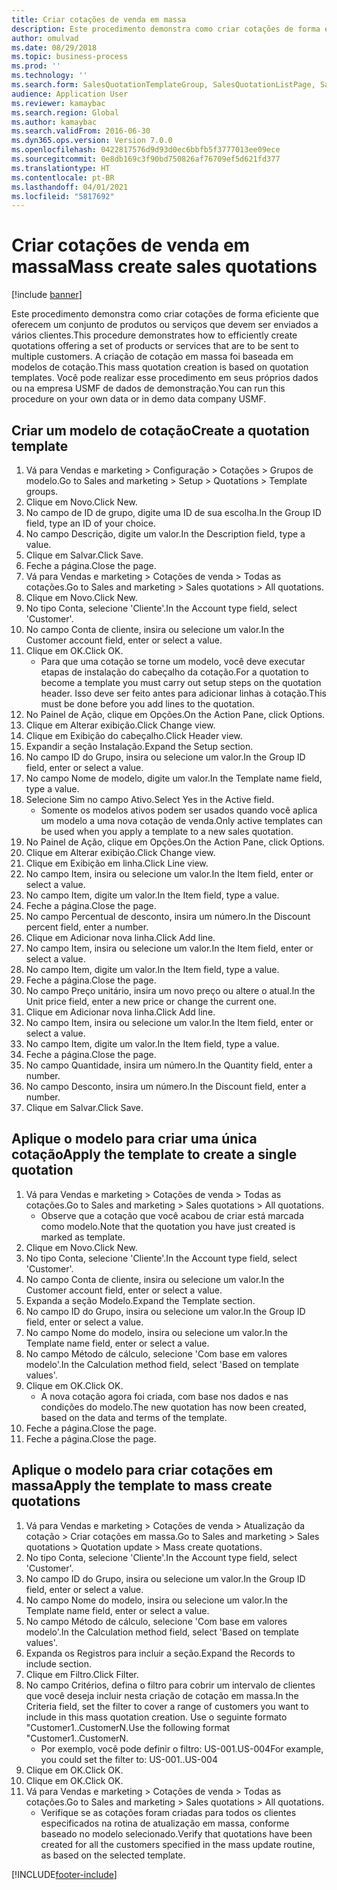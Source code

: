 ```yaml
---
title: Criar cotações de venda em massa
description: Este procedimento demonstra como criar cotações de forma eficiente que oferecem um conjunto de produtos ou serviços que devem ser enviados a vários clientes.
author: omulvad
ms.date: 08/29/2018
ms.topic: business-process
ms.prod: ''
ms.technology: ''
ms.search.form: SalesQuotationTemplateGroup, SalesQuotationListPage, SalesCreateQuotation, SalesQuotationTable, SysQueryForm, SalesQuickQuote
audience: Application User
ms.reviewer: kamaybac
ms.search.region: Global
ms.author: kamaybac
ms.search.validFrom: 2016-06-30
ms.dyn365.ops.version: Version 7.0.0
ms.openlocfilehash: 0422817576d9d93d0ec6bbfb5f3777013ee09ece
ms.sourcegitcommit: 0e8db169c3f90bd750826af76709ef5d621fd377
ms.translationtype: HT
ms.contentlocale: pt-BR
ms.lasthandoff: 04/01/2021
ms.locfileid: "5817692"
---
```

# <a name="mass-create-sales-quotations"></a><span data-ttu-id="82093-103">Criar cotações de venda em massa</span><span class="sxs-lookup"><span data-stu-id="82093-103">Mass create sales quotations</span></span>

[!include [banner](../../includes/banner.md)]

<span data-ttu-id="82093-104">Este procedimento demonstra como criar cotações de forma eficiente que oferecem um conjunto de produtos ou serviços que devem ser enviados a vários clientes.</span><span class="sxs-lookup"><span data-stu-id="82093-104">This procedure demonstrates how to efficiently create quotations offering a set of products or services that are to be sent to multiple customers.</span></span> <span data-ttu-id="82093-105">A criação de cotação em massa foi baseada em modelos de cotação.</span><span class="sxs-lookup"><span data-stu-id="82093-105">This mass quotation creation is based on quotation templates.</span></span> <span data-ttu-id="82093-106">Você pode realizar esse procedimento em seus próprios dados ou na empresa USMF de dados de demonstração.</span><span class="sxs-lookup"><span data-stu-id="82093-106">You can run this procedure on your own data or in demo data company USMF.</span></span>


## <a name="create-a-quotation-template"></a><span data-ttu-id="82093-107">Criar um modelo de cotação</span><span class="sxs-lookup"><span data-stu-id="82093-107">Create a quotation template</span></span>
1. <span data-ttu-id="82093-108">Vá para Vendas e marketing > Configuração > Cotações > Grupos de modelo.</span><span class="sxs-lookup"><span data-stu-id="82093-108">Go to Sales and marketing > Setup > Quotations > Template groups.</span></span>
2. <span data-ttu-id="82093-109">Clique em Novo.</span><span class="sxs-lookup"><span data-stu-id="82093-109">Click New.</span></span>
3. <span data-ttu-id="82093-110">No campo de ID de grupo, digite uma ID de sua escolha.</span><span class="sxs-lookup"><span data-stu-id="82093-110">In the Group ID field, type an ID of your choice.</span></span>
4. <span data-ttu-id="82093-111">No campo Descrição, digite um valor.</span><span class="sxs-lookup"><span data-stu-id="82093-111">In the Description field, type a value.</span></span>
5. <span data-ttu-id="82093-112">Clique em Salvar.</span><span class="sxs-lookup"><span data-stu-id="82093-112">Click Save.</span></span>
6. <span data-ttu-id="82093-113">Feche a página.</span><span class="sxs-lookup"><span data-stu-id="82093-113">Close the page.</span></span>
7. <span data-ttu-id="82093-114">Vá para Vendas e marketing > Cotações de venda > Todas as cotações.</span><span class="sxs-lookup"><span data-stu-id="82093-114">Go to Sales and marketing > Sales quotations > All quotations.</span></span>
8. <span data-ttu-id="82093-115">Clique em Novo.</span><span class="sxs-lookup"><span data-stu-id="82093-115">Click New.</span></span>
9. <span data-ttu-id="82093-116">No tipo Conta, selecione 'Cliente'.</span><span class="sxs-lookup"><span data-stu-id="82093-116">In the Account type field, select 'Customer'.</span></span>
10. <span data-ttu-id="82093-117">No campo Conta de cliente, insira ou selecione um valor.</span><span class="sxs-lookup"><span data-stu-id="82093-117">In the Customer account field, enter or select a value.</span></span>
11. <span data-ttu-id="82093-118">Clique em OK.</span><span class="sxs-lookup"><span data-stu-id="82093-118">Click OK.</span></span>
    * <span data-ttu-id="82093-119">Para que uma cotação se torne um modelo, você deve executar etapas de instalação do cabeçalho da cotação.</span><span class="sxs-lookup"><span data-stu-id="82093-119">For a quotation to become a template you must carry out  setup steps on the quotation header.</span></span> <span data-ttu-id="82093-120">Isso deve ser feito antes para adicionar linhas à cotação.</span><span class="sxs-lookup"><span data-stu-id="82093-120">This must be done before you add lines to the quotation.</span></span>   
12. <span data-ttu-id="82093-121">No Painel de Ação, clique em Opções.</span><span class="sxs-lookup"><span data-stu-id="82093-121">On the Action Pane, click Options.</span></span>
13. <span data-ttu-id="82093-122">Clique em Alterar exibição.</span><span class="sxs-lookup"><span data-stu-id="82093-122">Click Change view.</span></span>
14. <span data-ttu-id="82093-123">Clique em Exibição do cabeçalho.</span><span class="sxs-lookup"><span data-stu-id="82093-123">Click Header view.</span></span>
15. <span data-ttu-id="82093-124">Expandir a seção Instalação.</span><span class="sxs-lookup"><span data-stu-id="82093-124">Expand the Setup section.</span></span>
16. <span data-ttu-id="82093-125">No campo ID do Grupo, insira ou selecione um valor.</span><span class="sxs-lookup"><span data-stu-id="82093-125">In the Group ID field, enter or select a value.</span></span>
17. <span data-ttu-id="82093-126">No campo Nome de modelo, digite um valor.</span><span class="sxs-lookup"><span data-stu-id="82093-126">In the Template name field, type a value.</span></span>
18. <span data-ttu-id="82093-127">Selecione Sim no campo Ativo.</span><span class="sxs-lookup"><span data-stu-id="82093-127">Select Yes in the Active field.</span></span>
    * <span data-ttu-id="82093-128">Somente os modelos ativos podem ser usados quando você aplica um modelo a uma nova cotação de venda.</span><span class="sxs-lookup"><span data-stu-id="82093-128">Only active templates can be used when you apply a template to a new sales quotation.</span></span>  
19. <span data-ttu-id="82093-129">No Painel de Ação, clique em Opções.</span><span class="sxs-lookup"><span data-stu-id="82093-129">On the Action Pane, click Options.</span></span>
20. <span data-ttu-id="82093-130">Clique em Alterar exibição.</span><span class="sxs-lookup"><span data-stu-id="82093-130">Click Change view.</span></span>
21. <span data-ttu-id="82093-131">Clique em Exibição em linha.</span><span class="sxs-lookup"><span data-stu-id="82093-131">Click Line view.</span></span>
22. <span data-ttu-id="82093-132">No campo Item, insira ou selecione um valor.</span><span class="sxs-lookup"><span data-stu-id="82093-132">In the Item field, enter or select a value.</span></span>
23. <span data-ttu-id="82093-133">No campo Item, digite um valor.</span><span class="sxs-lookup"><span data-stu-id="82093-133">In the Item field, type a value.</span></span>
24. <span data-ttu-id="82093-134">Feche a página.</span><span class="sxs-lookup"><span data-stu-id="82093-134">Close the page.</span></span>
25. <span data-ttu-id="82093-135">No campo Percentual de desconto, insira um número.</span><span class="sxs-lookup"><span data-stu-id="82093-135">In the Discount percent field, enter a number.</span></span>
26. <span data-ttu-id="82093-136">Clique em Adicionar nova linha.</span><span class="sxs-lookup"><span data-stu-id="82093-136">Click Add line.</span></span>
27. <span data-ttu-id="82093-137">No campo Item, insira ou selecione um valor.</span><span class="sxs-lookup"><span data-stu-id="82093-137">In the Item field, enter or select a value.</span></span>
28. <span data-ttu-id="82093-138">No campo Item, digite um valor.</span><span class="sxs-lookup"><span data-stu-id="82093-138">In the Item field, type a value.</span></span>
29. <span data-ttu-id="82093-139">Feche a página.</span><span class="sxs-lookup"><span data-stu-id="82093-139">Close the page.</span></span>
30. <span data-ttu-id="82093-140">No campo Preço unitário, insira um novo preço ou altere o atual.</span><span class="sxs-lookup"><span data-stu-id="82093-140">In the Unit price field, enter a new price or change the current one.</span></span>
31. <span data-ttu-id="82093-141">Clique em Adicionar nova linha.</span><span class="sxs-lookup"><span data-stu-id="82093-141">Click Add line.</span></span>
32. <span data-ttu-id="82093-142">No campo Item, insira ou selecione um valor.</span><span class="sxs-lookup"><span data-stu-id="82093-142">In the Item field, enter or select a value.</span></span>
33. <span data-ttu-id="82093-143">No campo Item, digite um valor.</span><span class="sxs-lookup"><span data-stu-id="82093-143">In the Item field, type a value.</span></span>
34. <span data-ttu-id="82093-144">Feche a página.</span><span class="sxs-lookup"><span data-stu-id="82093-144">Close the page.</span></span>
35. <span data-ttu-id="82093-145">No campo Quantidade, insira um número.</span><span class="sxs-lookup"><span data-stu-id="82093-145">In the Quantity field, enter a number.</span></span>
36. <span data-ttu-id="82093-146">No campo Desconto, insira um número.</span><span class="sxs-lookup"><span data-stu-id="82093-146">In the Discount field, enter a number.</span></span>
37. <span data-ttu-id="82093-147">Clique em Salvar.</span><span class="sxs-lookup"><span data-stu-id="82093-147">Click Save.</span></span>

## <a name="apply-the-template-to-create-a-single-quotation"></a><span data-ttu-id="82093-148">Aplique o modelo para criar uma única cotação</span><span class="sxs-lookup"><span data-stu-id="82093-148">Apply the template to create a single quotation</span></span>
1. <span data-ttu-id="82093-149">Vá para Vendas e marketing > Cotações de venda > Todas as cotações.</span><span class="sxs-lookup"><span data-stu-id="82093-149">Go to Sales and marketing > Sales quotations > All quotations.</span></span>
    * <span data-ttu-id="82093-150">Observe que a cotação que você acabou de criar está marcada como modelo.</span><span class="sxs-lookup"><span data-stu-id="82093-150">Note that the quotation you have just created is marked as template.</span></span>  
2. <span data-ttu-id="82093-151">Clique em Novo.</span><span class="sxs-lookup"><span data-stu-id="82093-151">Click New.</span></span>
3. <span data-ttu-id="82093-152">No tipo Conta, selecione 'Cliente'.</span><span class="sxs-lookup"><span data-stu-id="82093-152">In the Account type field, select 'Customer'.</span></span>
4. <span data-ttu-id="82093-153">No campo Conta de cliente, insira ou selecione um valor.</span><span class="sxs-lookup"><span data-stu-id="82093-153">In the Customer account field, enter or select a value.</span></span>
5. <span data-ttu-id="82093-154">Expanda a seção Modelo.</span><span class="sxs-lookup"><span data-stu-id="82093-154">Expand the Template section.</span></span>
6. <span data-ttu-id="82093-155">No campo ID do Grupo, insira ou selecione um valor.</span><span class="sxs-lookup"><span data-stu-id="82093-155">In the Group ID field, enter or select a value.</span></span>
7. <span data-ttu-id="82093-156">No campo Nome do modelo, insira ou selecione um valor.</span><span class="sxs-lookup"><span data-stu-id="82093-156">In the Template name field, enter or select a value.</span></span>
8. <span data-ttu-id="82093-157">No campo Método de cálculo, selecione 'Com base em valores modelo'.</span><span class="sxs-lookup"><span data-stu-id="82093-157">In the Calculation method field, select 'Based on template values'.</span></span>
9. <span data-ttu-id="82093-158">Clique em OK.</span><span class="sxs-lookup"><span data-stu-id="82093-158">Click OK.</span></span>
    * <span data-ttu-id="82093-159">A nova cotação agora foi criada, com base nos dados e nas condições do modelo.</span><span class="sxs-lookup"><span data-stu-id="82093-159">The new quotation has now been created, based on the data and terms of the template.</span></span>  
10. <span data-ttu-id="82093-160">Feche a página.</span><span class="sxs-lookup"><span data-stu-id="82093-160">Close the page.</span></span>
11. <span data-ttu-id="82093-161">Feche a página.</span><span class="sxs-lookup"><span data-stu-id="82093-161">Close the page.</span></span>

## <a name="apply-the-template-to-mass-create-quotations"></a><span data-ttu-id="82093-162">Aplique o modelo para criar cotações em massa</span><span class="sxs-lookup"><span data-stu-id="82093-162">Apply the template to mass create quotations</span></span>
1. <span data-ttu-id="82093-163">Vá para Vendas e marketing > Cotações de venda > Atualização da cotação > Criar cotações em massa.</span><span class="sxs-lookup"><span data-stu-id="82093-163">Go to Sales and marketing > Sales quotations > Quotation update > Mass create quotations.</span></span>
2. <span data-ttu-id="82093-164">No tipo Conta, selecione 'Cliente'.</span><span class="sxs-lookup"><span data-stu-id="82093-164">In the Account type field, select 'Customer'.</span></span>
3. <span data-ttu-id="82093-165">No campo ID do Grupo, insira ou selecione um valor.</span><span class="sxs-lookup"><span data-stu-id="82093-165">In the Group ID field, enter or select a value.</span></span>
4. <span data-ttu-id="82093-166">No campo Nome do modelo, insira ou selecione um valor.</span><span class="sxs-lookup"><span data-stu-id="82093-166">In the Template name field, enter or select a value.</span></span>
5. <span data-ttu-id="82093-167">No campo Método de cálculo, selecione 'Com base em valores modelo'.</span><span class="sxs-lookup"><span data-stu-id="82093-167">In the Calculation method field, select 'Based on template values'.</span></span>
6. <span data-ttu-id="82093-168">Expanda os Registros para incluir a seção.</span><span class="sxs-lookup"><span data-stu-id="82093-168">Expand the Records to include section.</span></span>
7. <span data-ttu-id="82093-169">Clique em Filtro.</span><span class="sxs-lookup"><span data-stu-id="82093-169">Click Filter.</span></span>
8. <span data-ttu-id="82093-170">No campo Critérios, defina o filtro para cobrir um intervalo de clientes que você deseja incluir nesta criação de cotação em massa.</span><span class="sxs-lookup"><span data-stu-id="82093-170">In the Criteria field, set the filter to cover a range of customers you want to include in this mass quotation creation.</span></span> <span data-ttu-id="82093-171">Use o seguinte formato "Customer1..CustomerN.</span><span class="sxs-lookup"><span data-stu-id="82093-171">Use the following format "Customer1..CustomerN.</span></span>
    * <span data-ttu-id="82093-172">Por exemplo, você pode definir o filtro: US-001.US-004</span><span class="sxs-lookup"><span data-stu-id="82093-172">For example, you could set the filter to: US-001..US-004</span></span>  
9. <span data-ttu-id="82093-173">Clique em OK.</span><span class="sxs-lookup"><span data-stu-id="82093-173">Click OK.</span></span>
10. <span data-ttu-id="82093-174">Clique em OK.</span><span class="sxs-lookup"><span data-stu-id="82093-174">Click OK.</span></span>
11. <span data-ttu-id="82093-175">Vá para Vendas e marketing > Cotações de venda > Todas as cotações.</span><span class="sxs-lookup"><span data-stu-id="82093-175">Go to Sales and marketing > Sales quotations > All quotations.</span></span>
    * <span data-ttu-id="82093-176">Verifique se as cotações foram criadas para todos os clientes especificados na rotina de atualização em massa, conforme baseado no modelo selecionado.</span><span class="sxs-lookup"><span data-stu-id="82093-176">Verify that quotations have been created for all the customers specified in the mass update routine, as based on the selected template.</span></span>  



[!INCLUDE[footer-include](../../../includes/footer-banner.md)]